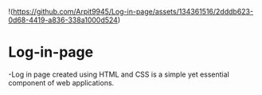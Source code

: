 !(https://github.com/Arpit9945/Log-in-page/assets/134361516/2dddb623-0d68-4419-a836-338a1000d524)
# Log-in-page
-Log in page created using HTML and CSS is a simple yet essential component of web applications.
